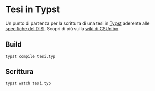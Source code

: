 # Tesi in Typst
Un punto di partenza per la scrittura di una tesi in [Typst](https://typst.app/home) aderente alle
[specifiche del DISI](https://github.com/csunibo/asciidoc-thesis/issues/2#issuecomment-1470158684).
Scopri di più sulla [wiki di
CSUnibo](https://csunibo.github.io/wiki/modelli-di-tesi/typst/index.html).


## Build

```
typst compile tesi.typ
```

## Scrittura

```
typst watch tesi.typ
```